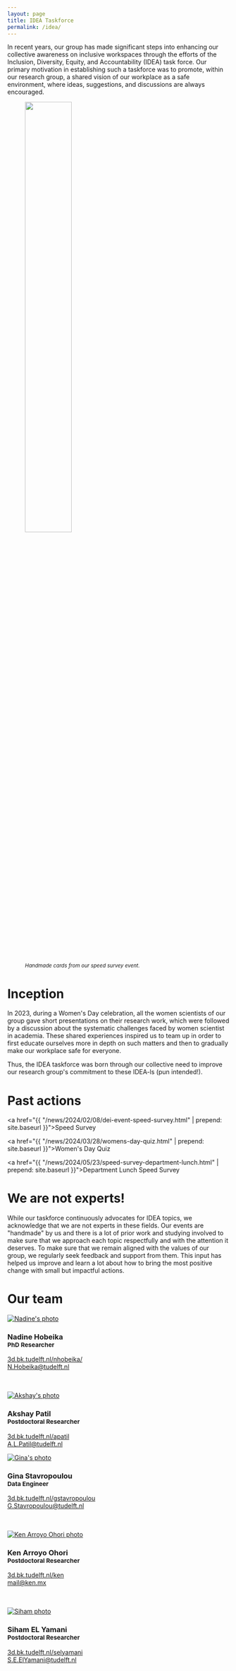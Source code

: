 ```yaml
---
layout: page
title: IDEA Taskforce
permalink: /idea/
---
```


In recent years, our group has made significant steps into enhancing our collective awareness on inclusive workspaces through the efforts of the Inclusion, Diversity, Equity, and Accountability (IDEA) task force. Our primary motivation in establishing such a taskforce was to promote, within our research group, a shared vision of our workplace as a safe environment, where ideas, suggestions, and discussions are always encouraged.


<div class="row">
  <div class="col-sm-12 col-xs-12">
      <figure>
    <img class="img-responsive"  src="{{ site.baseurl }}/img/2024/DEI.jpg" style="width:50%">
    <figcaption style="font-style:italic;font-size:smaller"> Handmade cards from our speed survey event.
    </figcaption>
  </figure>
  </div>
</div>


# Inception
In 2023, during a Women's Day celebration, all the women scientists of our group gave short presentations on their research work, which were followed by a discussion about the systematic challenges faced by women scientist in academia. These shared experiences inspired us to team up 
in order to first educate ourselves more in depth on such matters and then to gradually make our workplace safe for everyone. 

<!-- Some of our motivation also stems from our observation that many of us are trained to be researchers within academia. Still, inadequate (and sometimes completely absent) training is centrally provided as part of the hiring process for a researcher [Nadine: I don't follow your point in the last 2 sentences]. Additionally, academia's hierarchical structure and power distribution limit democratic decision-making. By discussing these and other pressing issues pervasive within most academic institutions, our motivation is to re-educate ourselves and make small but consistent changes in the right direction. -->

Thus, the IDEA taskforce was born through our collective need to improve our research group's commitment to these IDEA-ls (pun intended!).



# Past actions


<a href="{{ "/news/2024/02/08/dei-event-speed-survey.html" | prepend: site.baseurl }}">Speed Survey</a>

<a href="{{ "/news/2024/03/28/womens-day-quiz.html" | prepend: site.baseurl }}">Women's Day Quiz</a>

<a href="{{ "/news/2024/05/23/speed-survey-department-lunch.html" | prepend: site.baseurl }}">Department Lunch Speed Survey</a>

# We are not experts!

While our taskforce continuously advocates for IDEA topics, we acknowledge that we are not experts in these fields. Our events are "handmade" by us and there is a lot of prior work and studying involved to make sure that we approach each topic respectfully and with the attention it deserves. To make sure that we remain aligned with the values of our group, we regularly seek feedback and support from them. This input has helped us improve and learn a lot about how to bring the most positive change with small but impactful actions. 

<!-- # Resources -->

# Our team

<div class="row">

  <div class="col-md-4 col-sm-4 col-xs-6">
      <a href="https://3d.bk.tudelft.nl/Nadine"><img class="img-circle img-responsive" src="{{ site.baseurl }}/img/staff/nadine.png" alt="Nadine's photo" /></a>
    <h3>Nadine Hobeika<br /><small>PhD Researcher</small></h3>
    <p>
        <i class="fas fa-home"></i> <a href="https://3d.bk.tudelft.nl/nhobeika/">3d.bk.tudelft.nl/nhobeika/</a><br />
        <i class="fas fa-envelope"></i> <a href="mailto:N.Hobeika@tudelft.nl">N.Hobeika@tudelft.nl</a><br />
        <br />
        <br />
    </p>
  </div>

<div class="col-md-4 col-sm-4 col-xs-6">
        <a href="http://3d.bk.tudelft.nl/apatil"><img class="img-circle img-responsive" src="{{ site.baseurl }}/img/staff/akshay.jpg" alt="Akshay's photo" /></a>
      <h3>Akshay Patil<br /><small>Postdoctoral Researcher </small></h3>
      <p>
          <i class="fas fa-home"></i> <a href="http://3d.bk.tudelft.nl/apatil">3d.bk.tudelft.nl/apatil</a><br />
          <i class="fas fa-envelope"></i> <a href="mailto:a.l.patil@tudelft.nl">A.L.Patil@tudelft.nl</a><br />
      </p>
  </div>

  <div class="col-md-4 col-sm-4 col-xs-6">
      <a href="https://3d.bk.tudelft.nl/gstavropoulou"><img class="img-circle img-responsive" src="{{ site.baseurl }}/img/staff/gina.jpeg" alt="Gina's photo" /></a>
    <h3>Gina Stavropoulou<br /><small>Data Engineer</small></h3>
    <p>
        <i class="fas fa-home"></i> <a href="https://3d.bk.tudelft.nl/gstavropoulou">3d.bk.tudelft.nl/gstavropoulou</a><br />
        <i class="fas fa-envelope"></i> <a href="mailto:G.Stavropoulou@tudelft.nl">G.Stavropoulou@tudelft.nl</a><br />
        <br />
        <br />
    </p>
  </div>

  <div class="col-md-4 col-sm-4 col-xs-6">
      <a href="https://3d.bk.tudelft.nl/ken"><img class="img-circle img-responsive" src="{{ site.baseurl }}/img/staff/ken.jpg" alt="Ken Arroyo Ohori photo" /></a>
    <h3>Ken Arroyo Ohori<br /><small>Postdoctoral Researcher </small></h3>
    <p>
        <i class="fas fa-home"></i> <a href="https://3d.bk.tudelft.nl/ken">3d.bk.tudelft.nl/ken</a><br />
        <i class="fas fa-envelope"></i> <a href="mailto:mail@ken.mx">mail@ken.mx</a><br />
        <br />
        <br />
    </p>
  </div>

  <!-- <div class="col-md-4 col-sm-4 col-xs-6">
        <a href="http://3d.bk.tudelft.nl/jstoter"><img class="img-circle img-responsive" src="{{ site.baseurl }}/img/staff/jantien.jpg" alt="Jantien Stoter photo" /></a>
      <h3>Jantien Stoter<br /><small>Professor </small></h3>
      <p>
          <i class="fas fa-home"></i> <a href="http://3d.bk.tudelft.nl/jstoter">3d.bk.tudelft.nl/jstoter</a><br />
          <i class="fas fa-envelope"></i> <a href="mailto:j.e.stoter@tudelft.nl">j.e.stoter@tudelft.nl</a><br />
      </p>
  </div> -->
 
  <div class="col-md-4 col-sm-4 col-xs-6">
        <a href="http://3d.bk.tudelft.nl/selyamani"><img class="img-circle img-responsive" src="{{ site.baseurl }}/img/staff/siham.jpg" alt="Siham photo" /></a>
      <h3>Siham EL Yamani<br /><small>Postdoctoral Researcher</small></h3>
      <p>
          <i class="fas fa-home"></i> <a href="http://3d.bk.tudelft.nl/selyamani">3d.bk.tudelft.nl/selyamani</a><br />
          <i class="fas fa-envelope"></i> <a href="mailto:S.E.ElYamani@tudelft.nl">S.E.ElYamani@tudelft.nl</a><br />
      </p>
  </div>
  
</div>